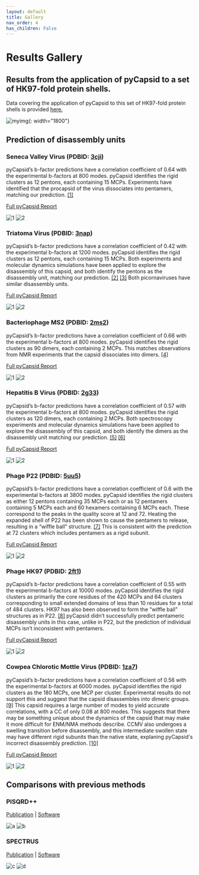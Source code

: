 ```yaml
---
layout: default
title: Gallery
nav_order: 4
has_children: False
---
```


# Results Gallery

## Results from the application of pyCapsid to a set of HK97-fold protein shells. 
Data covering the application of pyCapsid to this set of HK97-fold protein shells is provided [here.](https://github.com/luquelab/pyCapsid/blob/main/results/pyCapsid_hk97_data_cbrown_thesis.csv)

![myimg](figure_complete_capsid_gallery.png){: width="1800"}

## Prediction of disassembly units

### Seneca Valley Virus (PDBID: [3cji](https://doi.org/10.2210/pdb3CJI/pdb))

pyCapsid’s b-factor predictions have a correlation coefficient of 0.64 with the experimental b-factors at 800 modes. 
pyCapsid identifies the rigid clusters as 12 pentons, each containing 15 MCPs. Experiments have identified that the 
procapsid of the virus dissociates into pentamers, matching our prediction. [[1]](https://doi.org/10.1128/jvi.01927-17)

[Full pyCapsid Report](https://luquelab.github.io/pyCapsid/gallery/3cji_pyCapsid_report/pyCapsid_report.html)

![1](3cji_cluster_quality.svg)
![2](3cji_highest_quality_clusters.png)

### Triatoma Virus (PDBID: [3nap](https://doi.org/10.2210/pdb3NAP/pdb))

pyCapsid’s b-factor predictions have a correlation coefficient of 0.42 with the experimental b-factors at 1200 modes. 
pyCapsid identifies the rigid clusters as 12 pentons, each containing 15 MCPs. Both experiments and molecular dynamics 
simulations have been applied to explore the disassembly of this capsid, and both identify the pentons as the disassembly
unit, matching our prediction. [[2]](https://doi.org/10.1371/journal.pcbi.1006082) [[3]](https://doi.org/10.1099/vir.0.048553-0)
Both picornaviruses have similar disassembly units.

[Full pyCapsid Report](https://luquelab.github.io/pyCapsid/gallery/3nap_pyCapsid_report/pyCapsid_report.html)

![1](3nap_cluster_quality.svg)
![2](3nap_highest_quality_clusters.png)

### Bacteriophage MS2 (PDBID: [2ms2](https://doi.org/10.2210/pdb2MS2/pdb))

pyCapsid’s b-factor predictions have a correlation coefficient of 0.66 with the experimental b-factors at 800 modes. 
pyCapsid identifies the rigid clusters as 90 dimers, each containing 2 MCPs. This matches observations from NMR experiments
that the capsid dissociates into dimers. [[4]](https://doi.org/10.1016%2FS0006-3495(03)75117-0) 

[Full pyCapsid Report](https://luquelab.github.io/pyCapsid/gallery/2ms2_pyCapsid_report/pyCapsid_report.html)

![1](2ms2_cluster_quality.svg)
![2](2ms2_highest_quality_clusters.png)

### Hepatitis B Virus (PDBID: [2g33](https://doi.org/10.2210/pdb2G33/pdb))

pyCapsid’s b-factor predictions have a correlation coefficient of 0.57 with the experimental b-factors at 800 modes. 
pyCapsid identifies the rigid clusters as 120 dimers, each containing 2 MCPs. Both spectroscopy experiments and 
molecular dynamics simulations have been applied to explore the disassembly of this capsid, and both identify the dimers
as the disassembly unit matching our prediction. [[5]](https://doi.org/10.1021/acs.biochem.1c00810) [[6]](https://doi.org/10.1073/pnas.2102530118) 

[Full pyCapsid Report](https://luquelab.github.io/pyCapsid/gallery/2g33_pyCapsid_report/pyCapsid_report.html)

![1](2g33_cluster_quality.svg)
![2](2g33_highest_quality_clusters.png)

### Phage P22 (PDBID: [5uu5](https://doi.org/10.2210/pdb5UU5/pdb))

pyCapsid’s b-factor predictions have a correlation coefficient of 0.6 with the experimental b-factors at 3800 modes. 
pyCapsid identifies the rigid clusters as either 12 pentons containing 35 MCPs each or as 12 pentamers containing 5 MCPs 
each and 60 hexamers containing 6 MCPs each. These correspond to the peaks in the quality score at 12 and 72.
Heating the expanded shell of P22 has been shown to cause the pentamers to release, resulting in a “wiffle ball” 
structure. [[7]](https://doi.org/10.1016/j.bbagen.2018.03.006) This is consistent with the prediction at 72 clusters which
includes pentamers as a rigid subunit.

[Full pyCapsid Report](https://luquelab.github.io/pyCapsid/gallery/5uu5_pyCapsid_report/pyCapsid_report.html)

![1](./5uu5_pyCapsid_report/figures/cluster_quality/cluster_quality.svg)
![2](./5uu5_pyCapsid_report/figures/structures/5uu5_both_12_72.png)

### Phage HK97 (PDBID: [2ft1](https://doi.org/10.2210/pdb2FT1/pdb))

pyCapsid’s b-factor predictions have a correlation coefficient of 0.55 with the experimental b-factors at 10000 modes. 
pyCapsid identifies the rigid clusters as primarily the core residues of the 420 MCPs and 64 clusters corresponding to 
small extended domains of less than 10 residues for a total of 484 clusters. HK97 has also been observed to form the 
“wiffle ball” structures as in P22. [[8]](https://doi.org/10.1016/j.jmb.2005.02.045) pyCapsid didn’t successfully predict pentameric disassembly units in this case, unlike in P22, but the prediction of individual MCPs isn’t inconsistent with pentamers.

[Full pyCapsid Report](https://luquelab.github.io/pyCapsid/gallery/2ft1_pyCapsid_report/pyCapsid_report.html)

![1](./2ft1_pyCapsid_report/figures/cluster_quality/cluster_quality.svg)
![2](./2ft1_pyCapsid_report/figures/structures/2ft1_highest_quality_clusters.png)

### Cowpea Chlorotic Mottle Virus (PDBID: [1za7](https://doi.org/10.2210/pdb1ZA7/pdb))

pyCapsid’s b-factor predictions have a correlation coefficient of 0.56 with the experimental b-factors at 6000 modes. 
pyCapsid identifies the rigid clusters as the 180 MCPs, one MCP per cluster. Experimental results do not support this 
and suggest that the capsid disassembles into dimeric groups. [[9]](https://doi.org/10.1016/j.jviromet.2007.07.020) This
capsid requires a large number of modes to yield accurate correlations, with a CC of only 0.08 at 800 modes. This suggests
that there may be something unique about the dynamics of the capsid that may make it more difficult for ENM/NMA methods 
describe. CCMV also undergoes a swelling transition before disassembly, and this intermediate swollen state may have 
different rigid subunits than the native state, explaning pyCapsid's incorrect disassembly prediction. [[10]](https://doi.org/10.1016/S0969-2126(01)00135-6)

[Full pyCapsid Report](https://luquelab.github.io/pyCapsid/gallery/1za7_pyCapsid_report/pyCapsid_report.html)

![1](./1za7_pyCapsid_report/figures/cluster_quality/cluster_quality.svg)
![2](./1za7_pyCapsid_report/figures/structures/1za7_highest_quality_clusters.png)

## Comparisons with previous methods

### PISQRD++
[Publication](https://doi.org/10.1371/journal.pcbi.1003331) |
[Software](https://people.sissa.it/~michelet/vircapdomains/)

![a](ccmv_comparison.svg)
![b](pisqrd_comparison_2ms2.svg)

### SPECTRUS
[Publication](https://doi.org/10.1016/j.str.2015.05.022) |
[Software](http://spectrus.sissa.it/)

![c](spectrus_comparison_1a34.svg)
![d](spectrus_comparison_3nap.svg)